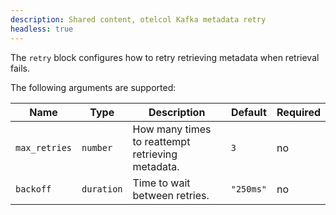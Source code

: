 ```yaml
---
description: Shared content, otelcol Kafka metadata retry
headless: true
---
```


The `retry` block configures how to retry retrieving metadata when retrieval
fails.

The following arguments are supported:

| Name          | Type       | Description                                      | Default   | Required |
| ------------- | ---------- | ------------------------------------------------ | --------- | -------- |
| `max_retries` | `number`   | How many times to reattempt retrieving metadata. | `3`       | no       |
| `backoff`     | `duration` | Time to wait between retries.                    | `"250ms"` | no       |
